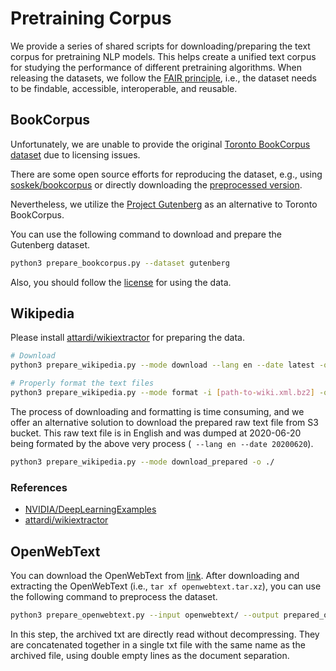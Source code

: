 # Pretraining Corpus

We provide a series of shared scripts for downloading/preparing the text corpus for pretraining NLP models.
This helps create a unified text corpus for studying the performance of different pretraining algorithms.
When releasing the datasets, we follow the [FAIR principle](https://www.go-fair.org/fair-principles/),
i.e., the dataset needs to be findable, accessible, interoperable, and reusable.

## BookCorpus
Unfortunately, we are unable to provide the original [Toronto BookCorpus dataset](https://yknzhu.wixsite.com/mbweb) due to licensing issues.

There are some open source efforts for reproducing the dataset, e.g.,
 using [soskek/bookcorpus](https://github.com/soskek/bookcorpus) or directly downloading the [preprocessed version](https://drive.google.com/file/d/16KCjV9z_FHm8LgZw05RSuk4EsAWPOP_z/view).

Nevertheless, we utilize the [Project Gutenberg](https://www.gutenberg.org/) as an alternative to Toronto BookCorpus.

You can use the following command to download and prepare the Gutenberg dataset.

```bash
python3 prepare_bookcorpus.py --dataset gutenberg
```

Also, you should follow the [license](https://www.gutenberg.org/wiki/Gutenberg:The_Project_Gutenberg_License) for using the data.

## Wikipedia

Please install [attardi/wikiextractor](https://github.com/attardi/wikiextractor) for preparing the data.

```bash
# Download
python3 prepare_wikipedia.py --mode download --lang en --date latest -o ./

# Properly format the text files
python3 prepare_wikipedia.py --mode format -i [path-to-wiki.xml.bz2] -o ./

```
The process of downloading and formatting is time consuming, and we offer an alternative solution to download the prepared raw text file from S3 bucket. This raw text file is in English and was dumped at 2020-06-20 being formated by the above very process (` --lang en --date 20200620`).

```bash
python3 prepare_wikipedia.py --mode download_prepared -o ./
```
### References
- [NVIDIA/DeepLearningExamples](https://github.com/NVIDIA/DeepLearningExamples/tree/master/PyTorch/LanguageModeling/BERT)
- [attardi/wikiextractor](https://github.com/attardi/wikiextractor)

## OpenWebText

You can download the OpenWebText from [link](https://skylion007.github.io/OpenWebTextCorpus/).
After downloading and extracting the OpenWebText (i.e., `tar xf openwebtext.tar.xz`), you can use the following command to preprocess the dataset.

```bash
python3 prepare_openwebtext.py --input openwebtext/ --output prepared_owt --shuffle
```

In this step, the archived txt are directly read without decompressing.
They are concatenated together in a single txt file with the same name as the archived file, using double empty lines as the document separation.
